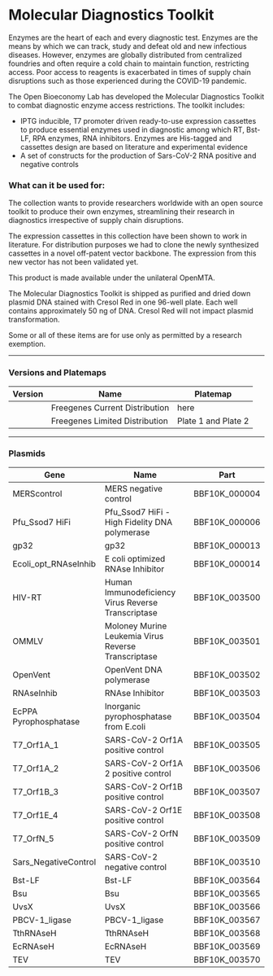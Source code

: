 # Molecular Diagnostics Toolkit

Enzymes are the heart of each and every diagnostic test. Enzymes are the means by which we can track, study and defeat old and new infectious diseases.
However, enzymes are globally distributed from centralized foundries and often require a cold chain to maintain function, restricting access.
Poor access to reagents is exacerbated in times of supply chain disruptions such as those experienced during the COVID-19 pandemic.

The Open Bioeconomy Lab has developed the Molecular Diagnostics Toolkit to combat diagnostic enzyme access restrictions. The toolkit includes:

- IPTG inducible, T7 promoter driven ready-to-use expression cassettes to produce essential enzymes used in diagnostic among which RT, Bst-LF, RPA enzymes, RNA inhibitors.
Enzymes are His-tagged and cassettes design are based on literature and experimental evidence
- A set of constructs for the production of Sars-CoV-2 RNA positive and negative controls

### What can it be used for:

The collection wants to provide researchers worldwide with an open source toolkit to produce their own enzymes, streamlining their research in
diagnostics irrespective of supply chain disruptions.

The expression cassettes in this collection have been shown to work in literature. For distribution purposes we had to clone the newly synthesized
cassettes in a novel off-patent vector backbone. The expression from this new vector has not been validated yet.

This product is made available under the unilateral OpenMTA. 

The Molecular Diagnostics Toolkit is shipped as purified and dried down plasmid DNA stained with Cresol Red in one 96-well plate. Each well contains approximately 50 ng of DNA. Cresol Red will not impact plasmid transformation.

Some or all of these items are for use only as permitted by a research exemption.

---

### Versions and Platemaps

|Version|Name|Platemap|
|---|---|---|
||Freegenes Current Distribution|here|
||Freegenes Limited Distribution|Plate 1 and Plate 2|

---

### Plasmids

|Gene|Name|Part|
|---|---|---|
| MERScontrol | MERS negative control | BBF10K_000004 |
| Pfu_Ssod7 HiFi | Pfu_Ssod7 HiFi - High Fidelity DNA polymerase | BBF10K_000006 |
| gp32 | gp32 | BBF10K_000013 |
| Ecoli_opt_RNAseInhib | E coli optimized RNAse Inhibitor | BBF10K_000014 |
| HIV-RT | Human Immunodeficiency Virus Reverse Transcriptase | BBF10K_003500 |
| OMMLV | Moloney Murine Leukemia Virus Reverse Transcriptase | BBF10K_003501 |
| OpenVent | OpenVent DNA polymerase | BBF10K_003502 |
| RNAseInhib | RNAse Inhibitor | BBF10K_003503 |
| EcPPA Pyrophosphatase | Inorganic pyrophosphatase from E.coli | BBF10K_003504 |
| T7_Orf1A_1 | SARS-CoV-2 Orf1A positive control | BBF10K_003505 |
| T7_Orf1A_2 | SARS-CoV-2 Orf1A 2 positive control | BBF10K_003506 |
| T7_Orf1B_3 | SARS-CoV-2 Orf1B positive control | BBF10K_003507 |
| T7_Orf1E_4 | SARS-CoV-2 Orf1E positive control | BBF10K_003508 |
| T7_OrfN_5 | SARS-CoV-2 OrfN positive control | BBF10K_003509 |
| Sars_NegativeControl | SARS-CoV-2 negative control | BBF10K_003510 |
| Bst-LF | Bst-LF | BBF10K_003564 |
| Bsu | Bsu | BBF10K_003565 |
| UvsX | UvsX | BBF10K_003566 |
| PBCV-1_ligase | PBCV-1_ligase | BBF10K_003567 |
| TthRNAseH | TthRNAseH | BBF10K_003568 |
| EcRNAseH | EcRNAseH | BBF10K_003569 |
| TEV | TEV | BBF10K_003570 |
